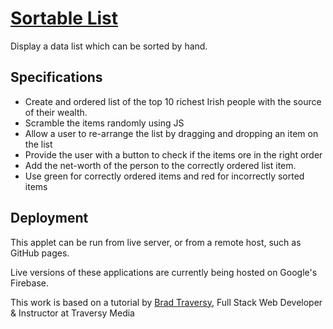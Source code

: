 # [Sortable List](https://top10-sortable-list.firebaseapp.com/)

Display a data list which can be sorted by hand.

## Specifications

* Create and ordered list of the top 10 richest Irish people with the source of their wealth.
* Scramble the items randomly using JS
* Allow a user to re-arrange the list by dragging and dropping an item on the list
* Provide the user with a button to check if the items ore in the right order
* Add the net-worth of the person to the correctly ordered list item.
* Use green for correctly ordered items and red for incorrectly sorted items

## Deployment

This applet can be run from live server, or from a remote host, such as GitHub pages.

Live versions of these applications are currently being hosted on Google's Firebase.

This work is based on a tutorial by [Brad Traversy](https://www.udemy.com/user/brad-traversy/), Full Stack Web Developer & Instructor at Traversy Media
